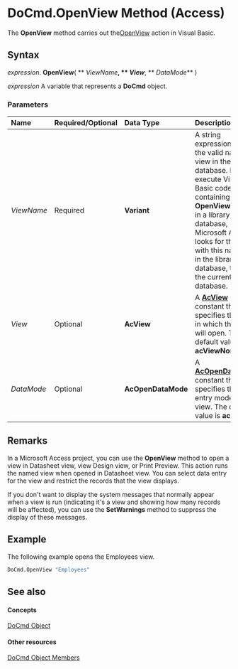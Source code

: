 
# DoCmd.OpenView Method (Access)

The  **OpenView** method carries out the[OpenView](http://msdn.microsoft.com/library/4d3b7e6d-4b81-4fbe-7222-24d745350321%28Office.15%29.aspx) action in Visual Basic.


## Syntax

 _expression_. **OpenView**( ** _ViewName_**, ** _View_**, ** _DataMode_** )

 _expression_ A variable that represents a **DoCmd** object.


### Parameters



|**Name**|**Required/Optional**|**Data Type**|**Description**|
|:-----|:-----|:-----|:-----|
| _ViewName_|Required|**Variant**|A string expression that's the valid name of a view in the current database. If you execute Visual Basic code containing the  **OpenView** method in a library database, Microsoft Access looks for the view with this name first in the library database, then in the current database.|
| _View_|Optional|**AcView**|A  **[AcView](708b0b90-8144-be34-f312-6914d4aa8e68.md)** constant that specifies the view in which the view will open. The default value is **acViewNormal**.|
| _DataMode_|Optional|**AcOpenDataMode**|A  **[AcOpenDataMode](e50b49fd-b77e-5ee5-d973-59ef46faddd7.md)** constant that specifies the data entry mode for the view. The default value is **acEdit**.|

## Remarks

In a Microsoft Access project, you can use the  **OpenView** method to open a view in Datasheet view, view Design view, or Print Preview. This action runs the named view when opened in Datasheet view. You can select data entry for the view and restrict the records that the view displays.

If you don't want to display the system messages that normally appear when a view is run (indicating it's a view and showing how many records will be affected), you can use the  **SetWarnings** method to suppress the display of these messages.


## Example

The following example opens the Employees view.


```vb
DoCmd.OpenView "Employees"
```


## See also


#### Concepts


[DoCmd Object](3ce44cca-9979-0a1e-9787-079a52ce528f.md)
#### Other resources


[DoCmd Object Members](3e7ade9e-86e4-0751-188b-5d31c9101651.md)